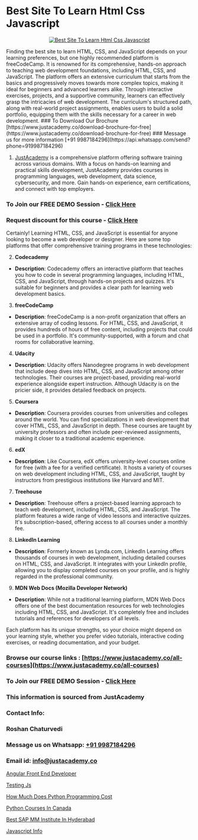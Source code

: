 # Best Site To Learn Html Css Javascript

<p align="center">
  <a href="https://justacademy.co/course-detail/html-training">
    <img src="https://justacademy.co/storage2/course_image/1676636567_course_image.webp" alt="Best Site To Learn Html Css Javascript">
  </a>
</p>
Finding the best site to learn HTML, CSS, and JavaScript depends on your learning preferences, but one highly recommended platform is freeCodeCamp. It is renowned for its comprehensive, hands-on approach to teaching web development foundations, including HTML, CSS, and JavaScript. The platform offers an extensive curriculum that starts from the basics and progressively moves towards more complex topics, making it ideal for beginners and advanced learners alike. Through interactive exercises, projects, and a supportive community, learners can effectively grasp the intricacies of web development. The curriculum's structured path, along with real-world project assignments, enables users to build a solid portfolio, equipping them with the skills necessary for a career in web development.
### To Download Our Brochure [https://www.justacademy.co/download-brochure-for-free](https://www.justacademy.co/download-brochure-for-free)
### Message us for more information [+91 9987184296](https://api.whatsapp.com/send?phone=919987184296)

1) [JustAcademy](https://justacademy.co) is a comprehensive platform offering software training across various domains. With a focus on hands-on learning and practical skills development, JustAcademy provides courses in programming languages, web development, data science, cybersecurity, and more. Gain hands-on experience, earn certifications, and connect with top employers.

### To Join our FREE DEMO Session - [Click Here](https://www.justacademy.co/register-for-course-demo/)
### Request discount for this course - [Click Here](https://justacademy.co/contact-us/)

Certainly! Learning HTML, CSS, and JavaScript is essential for anyone looking to become a web developer or designer. Here are some top platforms that offer comprehensive training programs in these technologies:

2) **Codecademy**
  - **Description**: Codecademy offers an interactive platform that teaches you how to code in several programming languages, including HTML, CSS, and JavaScript, through hands-on projects and quizzes. It's suitable for beginners and provides a clear path for learning web development basics.

3) **freeCodeCamp**
  - **Description**: freeCodeCamp is a non-profit organization that offers an extensive array of coding lessons. For HTML, CSS, and JavaScript, it provides hundreds of hours of free content, including projects that could be used in a portfolio. It's community-supported, with a forum and chat rooms for collaborative learning.

4) **Udacity**
  - **Description**: Udacity offers Nanodegree programs in web development that include deep dives into HTML, CSS, and JavaScript among other technologies. Their courses are project-based, providing real-world experience alongside expert instruction. Although Udacity is on the pricier side, it provides detailed feedback on projects.

5) **Coursera**
  - **Description**: Coursera provides courses from universities and colleges around the world. You can find specializations in web development that cover HTML, CSS, and JavaScript in depth. These courses are taught by university professors and often include peer-reviewed assignments, making it closer to a traditional academic experience.

6) **edX**
  - **Description**: Like Coursera, edX offers university-level courses online for free (with a fee for a verified certificate). It hosts a variety of courses on web development including HTML, CSS, and JavaScript, taught by instructors from prestigious institutions like Harvard and MIT.

7) **Treehouse**
  - **Description**: Treehouse offers a project-based learning approach to teach web development, including HTML, CSS, and JavaScript. The platform features a wide range of video lessons and interactive quizzes. It's subscription-based, offering access to all courses under a monthly fee.

8) **LinkedIn Learning**
  - **Description**: Formerly known as Lynda.com, LinkedIn Learning offers thousands of courses in web development, including detailed courses on HTML, CSS, and JavaScript. It integrates with your LinkedIn profile, allowing you to display completed courses on your profile, and is highly regarded in the professional community.

9) **MDN Web Docs (Mozilla Developer Network)**
  - **Description**: While not a traditional learning platform, MDN Web Docs offers one of the best documentation resources for web technologies including HTML, CSS, and JavaScript. It's completely free and includes tutorials and references for developers of all levels.

Each platform has its unique strengths, so your choice might depend on your learning style, whether you prefer video tutorials, interactive coding exercises, or reading documentation, and your budget.

### Browse our course links : [https://www.justacademy.co/all-courses](https://www.justacademy.co/all-courses) 
### To Join our FREE DEMO Session - [Click Here](https://www.justacademy.co/register-for-course-demo)


### This information is sourced from JustAcademy
### Contact Info:
### Roshan Chaturvedi
### Message us on Whatsapp: [+91 9987184296](https://api.whatsapp.com/send?phone=919987184296)
### Email id: [info@justacademy.co](mailto:info@justacademy.co)
                
[Angular Front End Developer](https://www.linkedin.com/pulse/angular-front-end-developer-justacademy-boston-mt7kc?trackingId=FyDbQosE%2FSEaoRK6ASzaMQ%3D%3D&lipi=urn%3Ali%3Apage%3Ad_flagship3_company_admin%3BXwxjEqEYSnilOOgoWtEIiA%3D%3D)

[Testing Js](https://www.linkedin.com/pulse/testing-js-justacademy-berlin-oplle?trackingId=NXNWujHrNedsq2cfj9Y66w%3D%3D&lipi=urn%3Ali%3Apage%3Ad_flagship3_company_admin%3Bc6fFeBAPTsmTPnAO4CV7Tw%3D%3D)

[How Much Does Python Programming Cost](https://medium.com/@justacademytraining/how-much-does-python-programming-cost-d0a77427f2e5)

[Python Courses In Canada](https://medium.com/@mistersumit961/python-courses-in-canada-8478ca5a87a2)

[Best SAP MM Institute In Hyderabad](https://justacademyin.github.io/Articles/Best-SAP-MM-Institute-In-Hyderabad)

[Javascript Info](https://justacademyin.github.io/Articles/Javascript-Info)


